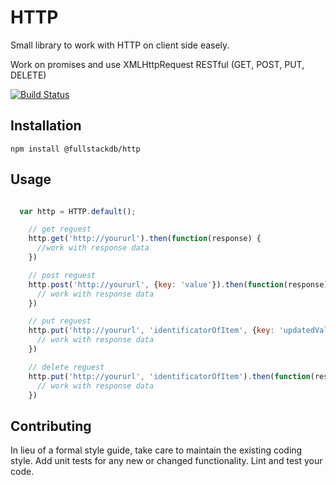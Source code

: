 HTTP 
=========

Small library to work with HTTP on client side easely.

Work on promises and use XMLHttpRequest RESTful (GET, POST, PUT, DELETE)

[![Build Status](https://travis-ci.org/fullstackdb/eventEmitter.svg?branch=master)](https://travis-ci.org/fullstackdb/eventEmitter)

## Installation

  `npm install @fullstackdb/http`

## Usage

```javascript

  var http = HTTP.default();

    // get reguest
    http.get('http://yoururl').then(function(response) {
      //work with response data
    })

    // post reguest
    http.post('http://yoururl', {key: 'value'}).then(function(response) {
      // work with response data
    })

    // put reguest
    http.put('http://yoururl', 'identificatorOfItem', {key: 'updatedValue'}).then(function(response) {
      // work with response data
    })

    // delete reguest
    http.put('http://yoururl', 'identificatorOfItem').then(function(response) {
      // work with response data
    })


```


## Contributing

In lieu of a formal style guide, take care to maintain the existing coding style. Add unit tests for any new or changed functionality. Lint and test your code.